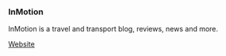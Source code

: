 ### InMotion

InMotion is a travel and transport blog, reviews, news and more.

<a href="https://inmotion.sbdesigns.is-a.dev">Website</a>
